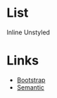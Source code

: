 # List

Inline
Unstyled

# Links

- [Bootstrap](https://getbootstrap.com/docs/4.0/content/typography/#lists)
- [Semantic](https://github.com/Semantic-Org/Semantic-UI-React/tree/master/src/elements/List)
